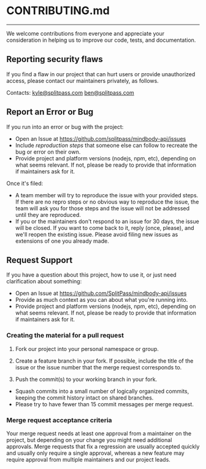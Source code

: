 # CONTRIBUTING.md

---

We welcome contributions from everyone and appreciate your consideration in helping us to improve our code, tests, and documentation.

## Reporting security flaws

If you find a flaw in our project that can hurt users or provide unauthorized access, please contact our maintainers privately, as follows.

Contacts: kyle@splitpass.com ben@splitpass.com

## Report an Error or Bug

If you run into an error or bug with the project:

- Open an Issue at https://github.com/splitpass/mindbody-api/issues
- Include _reproduction steps_ that someone else can follow to recreate the bug or error on their own.
- Provide project and platform versions (nodejs, npm, etc), depending on what seems relevant. If not, please be ready to provide that information if maintainers ask for it.

Once it's filed:

- A team member will try to reproduce the issue with your provided steps. If there are no repro steps or no obvious way to reproduce the issue, the team will ask you for those steps and the issue will not be addressed until they are reproduced.
- If you or the maintainers don't respond to an issue for 30 days, the issue will be closed. If you want to come back to it, reply (once, please), and we'll reopen the existing issue. Please avoid filing new issues as extensions of one you already made.

## Request Support

If you have a question about this project, how to use it, or just need clarification about something:

- Open an Issue at https://github.com/SplitPass/mindbody-api/issues
- Provide as much context as you can about what you're running into.
- Provide project and platform versions (nodejs, npm, etc), depending on what seems relevant. If not, please be ready to provide that information if maintainers ask for it.

### Creating the material for a pull request

1. Fork our project into your personal namespace or group.

2. Create a feature branch in your fork. If possible, include the title of the issue or the issue number that the merge request corresponds to.

3. Push the commit(s) to your working branch in your fork.

- Squash commits into a small number of logically organized commits, keeping the commit history intact on shared branches.
- Please try to have fewer than 15 commit messages per merge request.

### Merge request acceptance criteria

Your merge request needs at least one approval from a maintainer on the project, but depending on your change you might need additional approvals. Merge requests that fix a regression are usually accepted quickly and usually only require a single approval, whereas a new feature may require approval from multiple maintainers and our project leads.
